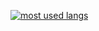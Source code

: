 [![most used langs](https://github-readme-stats.vercel.app/api/top-langs/?username=YOUR_GITHUB_USERNAME&layout=compact&langs_count=4&hide=c%2B%2B)](https://github.com/cveryskys/github-readme-stats)
